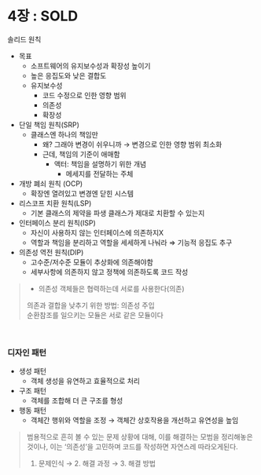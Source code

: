 # 4장 : SOLD

솔리드 원칙

- 목표
    - 소프트웨어의 유지보수성과 확장성 높이기
    - 높은 응집도와 낮은 결합도
    - 유지보수성
        - 코드 수정으로 인한 영향 범위
        - 의존성
        - 확장성
- 단일 책임 원칙(SRP)
    - 클래스엔 하나의 책임만
        - 왜? 그래야 변경이 쉬우니까 → 변경으로 인한 영향 범위 최소화
        - 근데, 책임의 기준이 애매함
            - 액터: 책임을 설명하기 위한 개념
                - 메세지를 전달하는 주체
- 개방 폐쇠 원칙 (OCP)
    - 확장엔 열려있고 변경엔 닫힌 시스템
- 리스코프 치환 원칙(LSP)
    - 기본 클래스의 제약을 파생 클래스가 제대로 치환할 수 있는지
- 인터페이스 분리 원칙(ISP)
    - 자신이 사용하지 않는 인터페이스에 의존하지X
    - 역할과 책임을 분리하고 역할을 세세하게 나눠라 ⇒ 기능적 응집도 추구
- 의존성 역전 원칙(DIP)
    - 고수준/저수준 모듈이 추상화에 의존해야함
    - 세부사항에 의존하지 않고 정책에 의존하도록 코드 작성


> * 의존성
> 객체들은 협력하는데 서로를 사용한다(의존)
> 
> 의존과 결합을 낮추기 위한 방법: 의존성 주입           
> 순환참조를 일으키는 모듈은 서로 같은 모듈이다

<br>

### 디자인 패턴

- 생성 패턴
    - 객체 생성을 유연하고 효율적으로 처리
- 구조 패턴
    - 객체를 조합해 더 큰 구조를 형성
- 행동 패턴
    - 객체간 행위와 역할을 조정 → 객체간 상호작용을 개선하고 유연성을 높임

> 범용적으로 흔히 볼 수 있는 문제 상황에 대해, 이를 해결하는 모범을 정리해놓은것이나, 이는 ‘의존성’을 고민하며 코드를 작성하면 자연스레 따라오게된다.
>
> 1. 문제인식 → 2. 해결 과정 → 3. 해결 방법
